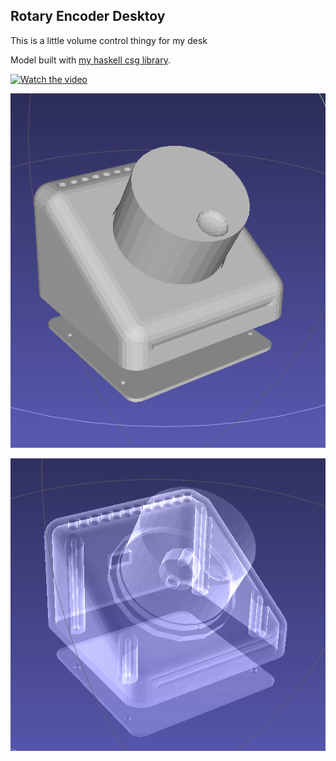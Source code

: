 ## Rotary Encoder Desktoy

This is a little volume control thingy for my desk

Model built with [my haskell csg library](https://bitbucket.org/joe_warren/csg-haskell/src/master/).

[![Watch the video](https://img.youtube.com/vi/O4TBhzaVg9E/default.jpg)](https://youtu.be/O4TBhzaVg9E)

![](imgs/model-solid.png)

![](imgs/model-ghost.png)
